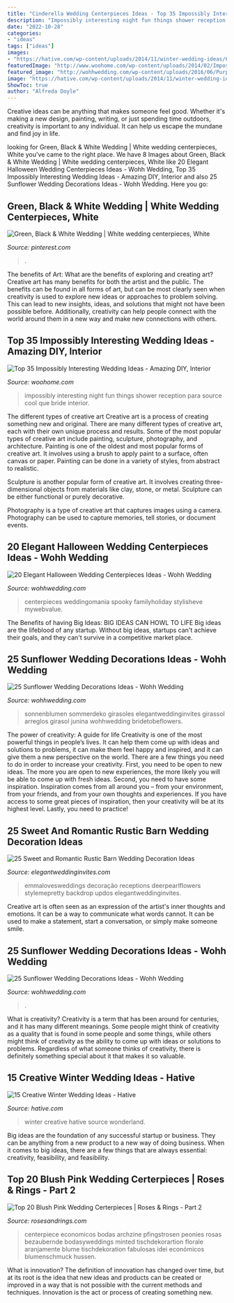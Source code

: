 ```yaml
---
title: "Cinderella Wedding Centerpieces Ideas - Top 35 Impossibly Interesting Wedding Ideas"
description: "Impossibly interesting night fun things shower reception para source cool que bride interior"
date: "2022-10-28"
categories:
- "ideas"
tags: ["ideas"]
images:
- "https://hative.com/wp-content/uploads/2014/11/winter-wedding-ideas/6-creative-winter-wedding-ideas.jpg"
featuredImage: "http://www.woohome.com/wp-content/uploads/2014/02/Impossibly-Interesting-Wedding-Ideas-18.jpg"
featured_image: "http://wohhwedding.com/wp-content/uploads/2016/06/Purple-Halloween-Wedding-Centerpiece.jpg"
image: "https://hative.com/wp-content/uploads/2014/11/winter-wedding-ideas/6-creative-winter-wedding-ideas.jpg"
ShowToc: true
author: "Alfreda Doyle"
---
```



Creative ideas can be anything that makes someone feel good. Whether it's making a new design, painting, writing, or just spending time outdoors, creativity is important to any individual. It can help us escape the mundane and find joy in life.

	

		
looking for Green, Black &amp; White Wedding | White wedding centerpieces, White you've came to the right place. We have 8 Images about Green, Black &amp; White Wedding | White wedding centerpieces, White like 20 Elegant Halloween Wedding Centerpieces Ideas - Wohh Wedding, Top 35 Impossibly Interesting Wedding Ideas - Amazing DIY, Interior and also 25 Sunflower Wedding Decorations Ideas - Wohh Wedding. Here you go:
		
    
## Green, Black &amp; White Wedding | White Wedding Centerpieces, White

<img loading=lazy src="https://i.pinimg.com/736x/5c/f3/df/5cf3df4af59f176858c84bc405738efb.jpg" onerror="this.onerror=null;this.src='https://tse4.mm.bing.net/th?id=OIP.BGUD1soXlOhMfuzTuDKVbQHaLH&amp;pid=15.1';" alt="Green, Black &amp; White Wedding | White wedding centerpieces, White">

_Source: pinterest.com_

>. 

	

The benefits of Art: What are the benefits of exploring and creating art?
Creative art has many benefits for both the artist and the public. The benefits can be found in all forms of art, but can be most clearly seen when creativity is used to explore new ideas or approaches to problem solving. This can lead to new insights, ideas, and solutions that might not have been possible before. Additionally, creativity can help people connect with the world around them in a new way and make new connections with others.

    
## Top 35 Impossibly Interesting Wedding Ideas - Amazing DIY, Interior

<img loading=lazy src="http://www.woohome.com/wp-content/uploads/2014/02/Impossibly-Interesting-Wedding-Ideas-18.jpg" onerror="this.onerror=null;this.src='https://tse2.mm.bing.net/th?id=OIP.faXxY6GYPFPkLExCaHHzfQHaLH&amp;pid=15.1';" alt="Top 35 Impossibly Interesting Wedding Ideas - Amazing DIY, Interior">

_Source: woohome.com_

>impossibly interesting night fun things shower reception para source cool que bride interior. 

	

The different types of creative art
Creative art is a process of creating something new and original. There are many different types of creative art, each with their own unique process and results. Some of the most popular types of creative art include painting, sculpture, photography, and architecture.
Painting is one of the oldest and most popular forms of creative art. It involves using a brush to apply paint to a surface, often canvas or paper. Painting can be done in a variety of styles, from abstract to realistic.

Sculpture is another popular form of creative art. It involves creating three-dimensional objects from materials like clay, stone, or metal. Sculpture can be either functional or purely decorative.

Photography is a type of creative art that captures images using a camera. Photography can be used to capture memories, tell stories, or document events.

    
## 20 Elegant Halloween Wedding Centerpieces Ideas - Wohh Wedding

<img loading=lazy src="http://wohhwedding.com/wp-content/uploads/2016/06/Purple-Halloween-Wedding-Centerpiece.jpg" onerror="this.onerror=null;this.src='https://tse2.mm.bing.net/th?id=OIP.fihkl7uWhxL98s2DTixdygHaJ3&amp;pid=15.1';" alt="20 Elegant Halloween Wedding Centerpieces Ideas - Wohh Wedding">

_Source: wohhwedding.com_

>centerpieces weddingomania spooky familyholiday stylisheve mywebvalue. 

	

The Benefits of having Big Ideas:
BIG IDEAS CAN HOWL TO LIFE
Big ideas are the lifeblood of any startup. Without big ideas, startups can't achieve their goals, and they can't survive in a competitive market place.

    
## 25 Sunflower Wedding Decorations Ideas - Wohh Wedding

<img loading=lazy src="https://www.wohhwedding.com/wp-content/uploads/2016/05/Sunflower-Wedding-Flower-Arrangements-Decorations.jpg" onerror="this.onerror=null;this.src='https://tse2.mm.bing.net/th?id=OIP.2ZMHhyywjH7F5CutyA4QGwHaLH&amp;pid=15.1';" alt="25 Sunflower Wedding Decorations Ideas - Wohh Wedding">

_Source: wohhwedding.com_

>sonnenblumen sommerdeko girasoles elegantweddinginvites girassol arreglos girasol junina wohhwedding bridetobeflowers. 

	

The power of creativity: A guide for life
Creativity is one of the most powerful things in people’s lives. It can help them come up with ideas and solutions to problems, it can make them feel happy and inspired, and it can give them a new perspective on the world.
There are a few things you need to do in order to increase your creativity. First, you need to be open to new ideas. The more you are open to new experiences, the more likely you will be able to come up with fresh ideas. Second, you need to have some inspiration. Inspiration comes from all around you – from your environment, from your friends, and from your own thoughts and experiences. If you have access to some great pieces of inspiration, then your creativity will be at its highest level. Lastly, you need to practice!

    
## 25 Sweet And Romantic Rustic Barn Wedding Decoration Ideas

<img loading=lazy src="https://www.elegantweddinginvites.com/wedding-blog/wp-content/uploads/2017/06/hanging-greenery-branches-and-bulb-lights-barn-wedding-reception-ideas.jpg" onerror="this.onerror=null;this.src='https://tse4.mm.bing.net/th?id=OIP.cJZrX9IylNH4pmuSI0b9kwHaLH&amp;pid=15.1';" alt="25 Sweet and Romantic Rustic Barn Wedding Decoration Ideas">

_Source: elegantweddinginvites.com_

>emmalovesweddings decoração receptions deerpearlflowers stylemepretty backdrop updos elegantweddinginvites. 

	

Creative art is often seen as an expression of the artist's inner thoughts and emotions. It can be a way to communicate what words cannot. It can be used to make a statement, start a conversation, or simply make someone smile.

    
## 25 Sunflower Wedding Decorations Ideas - Wohh Wedding

<img loading=lazy src="https://www.wohhwedding.com/wp-content/uploads/2016/05/Sunflower-Wedding-Decorations-Ideas.jpg" onerror="this.onerror=null;this.src='https://tse4.mm.bing.net/th?id=OIP.BTQyJNzVY6iwv-WS87_tjgHaKV&amp;pid=15.1';" alt="25 Sunflower Wedding Decorations Ideas - Wohh Wedding">

_Source: wohhwedding.com_

>. 

	

What is creativity?
Creativity is a term that has been around for centuries, and it has many different meanings. Some people might think of creativity as a quality that is found in some people and some things, while others might think of creativity as the ability to come up with ideas or solutions to problems. Regardless of what someone thinks of creativity, there is definitely something special about it that makes it so valuable.

    
## 15 Creative Winter Wedding Ideas - Hative

<img loading=lazy src="https://hative.com/wp-content/uploads/2014/11/winter-wedding-ideas/6-creative-winter-wedding-ideas.jpg" onerror="this.onerror=null;this.src='https://tse2.mm.bing.net/th?id=OIP.hOg-SMJphY2IVrwydnHPBgHaJ5&amp;pid=15.1';" alt="15 Creative Winter Wedding Ideas - Hative">

_Source: hative.com_

>winter creative hative source wonderland. 

	

Big ideas are the foundation of any successful startup or business. They can be anything from a new product to a new way of doing business. When it comes to big ideas, there are a few things that are always essential: creativity, feasibility, and feasibility.

    
## Top 20 Blush Pink Wedding Certerpieces | Roses &amp; Rings - Part 2

<img loading=lazy src="http://www.rosesandrings.com/wp-content/uploads/2018/06/Simple-short-pinky-peach-roses-in-a-glass-container-filled-with-water-wedding-centerpiece.jpg" onerror="this.onerror=null;this.src='https://tse4.mm.bing.net/th?id=OIP.KC-eNJIZAk_xLxi7CC5xcwHaLH&amp;pid=15.1';" alt="Top 20 Blush Pink Wedding Certerpieces | Roses &amp; Rings - Part 2">

_Source: rosesandrings.com_

>centerpiece economicos bodas archzine pfingstrosen peonies rosas bezaubernde bodasyweddings minted tischdekorartion florale aranjamente blume tischdekoration fabulosas idei económicos blumenschmuck hussen. 

	

What is innovation?
The definition of innovation has changed over time, but at its root is the idea that new ideas and products can be created or improved in a way that is not possible with the current methods and techniques. Innovation is the act or process of creating something new.

